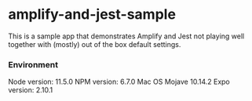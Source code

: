 # amplify-and-jest-sample
This is a sample app that demonstrates Amplify and Jest not playing well
together with (mostly) out of the box default settings.

### Environment
Node version: 11.5.0
NPM version: 6.7.0
Mac OS Mojave 10.14.2
Expo version: 2.10.1
